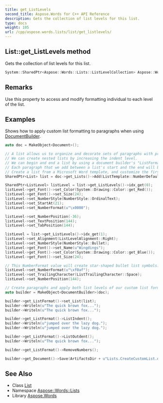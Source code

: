 ```yaml
---
title: get_ListLevels
second_title: Aspose.Words for C++ API Reference
description: Gets the collection of list levels for this list.
type: docs
weight: 105
url: /cpp/aspose.words.lists/list/get_listlevels/
---
```

## List::get_ListLevels method


Gets the collection of list levels for this list.

```cpp
System::SharedPtr<Aspose::Words::Lists::ListLevelCollection> Aspose::Words::Lists::List::get_ListLevels()
```

## Remarks


Use this property to access and modify formatting individual to each level of the list.

## Examples



Shows how to apply custom list formatting to paragraphs when using [DocumentBuilder](../../../aspose.words/documentbuilder/). 
```cpp
auto doc = MakeObject<Document>();

// A list allows us to organize and decorate sets of paragraphs with prefix symbols and indents.
// We can create nested lists by increasing the indent level.
// We can begin and end a list by using a document builder's "ListFormat" property.
// Each paragraph that we add between a list's start and the end will become an item in the list.
// Create a list from a Microsoft Word template, and customize the first two of its list levels.
SharedPtr<List> list = doc->get_Lists()->Add(ListTemplate::NumberDefault);

SharedPtr<ListLevel> listLevel = list->get_ListLevels()->idx_get(0);
listLevel->get_Font()->set_Color(System::Drawing::Color::get_Red());
listLevel->get_Font()->set_Size(24);
listLevel->set_NumberStyle(NumberStyle::OrdinalText);
listLevel->set_StartAt(21);
listLevel->set_NumberFormat(u"\x0000");

listLevel->set_NumberPosition(-36);
listLevel->set_TextPosition(144);
listLevel->set_TabPosition(144);

listLevel = list->get_ListLevels()->idx_get(1);
listLevel->set_Alignment(ListLevelAlignment::Right);
listLevel->set_NumberStyle(NumberStyle::Bullet);
listLevel->get_Font()->set_Name(u"Wingdings");
listLevel->get_Font()->set_Color(System::Drawing::Color::get_Blue());
listLevel->get_Font()->set_Size(24);

// This NumberFormat value will create star-shaped bullet list symbols.
listLevel->set_NumberFormat(u"\xf0af");
listLevel->set_TrailingCharacter(ListTrailingCharacter::Space);
listLevel->set_NumberPosition(144);

// Create paragraphs and apply both list levels of our custom list formatting to them.
auto builder = MakeObject<DocumentBuilder>(doc);

builder->get_ListFormat()->set_List(list);
builder->Writeln(u"The quick brown fox...");
builder->Writeln(u"The quick brown fox...");

builder->get_ListFormat()->ListIndent();
builder->Writeln(u"jumped over the lazy dog.");
builder->Writeln(u"jumped over the lazy dog.");

builder->get_ListFormat()->ListOutdent();
builder->Writeln(u"The quick brown fox...");

builder->get_ListFormat()->RemoveNumbers();

builder->get_Document()->Save(ArtifactsDir + u"Lists.CreateCustomList.docx");
```

## See Also

* Class [List](../)
* Namespace [Aspose::Words::Lists](../../)
* Library [Aspose.Words](../../../)

